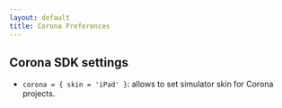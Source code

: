 ```yaml
---
layout: default
title: Corona Preferences
---
```


## Corona SDK settings

- `corona = { skin = 'iPad' }`: allows to set simulator skin for Corona projects.
